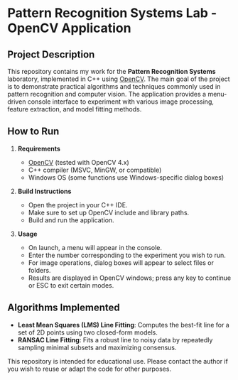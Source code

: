 # Pattern Recognition Systems Lab - OpenCV Application

## Project Description

This repository contains my work for the **Pattern Recognition Systems** laboratory, implemented in C++ using [OpenCV](https://opencv.org/). The main goal of the project is to demonstrate practical algorithms and techniques commonly used in pattern recognition and computer vision. The application provides a menu-driven console interface to experiment with various image processing, feature extraction, and model fitting methods.

## How to Run

1. **Requirements**
   - [OpenCV](https://opencv.org/) (tested with OpenCV 4.x)
   - C++ compiler (MSVC, MinGW, or compatible)
   - Windows OS (some functions use Windows-specific dialog boxes)

2. **Build Instructions**
   - Open the project in your C++ IDE.
   - Make sure to set up OpenCV include and library paths.
   - Build and run the application.

3. **Usage**
   - On launch, a menu will appear in the console.
   - Enter the number corresponding to the experiment you wish to run.
   - For image operations, dialog boxes will appear to select files or folders.
   - Results are displayed in OpenCV windows; press any key to continue or ESC to exit certain modes.


## Algorithms Implemented

- **Least Mean Squares (LMS) Line Fitting**: Computes the best-fit line for a set of 2D points using two closed-form models.
- **RANSAC Line Fitting**: Fits a robust line to noisy data by repeatedly sampling minimal subsets and maximizing consensus.



This repository is intended for educational use. Please contact the author if you wish to reuse or adapt the code for other purposes.
